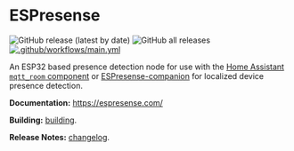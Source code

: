 # ESPresense

![GitHub release (latest by date)](https://img.shields.io/github/v/release/ESPresense/ESPresense)
![GitHub all releases](https://img.shields.io/github/downloads/ESPresense/ESPresense/total)
[![.github/workflows/main.yml](https://github.com/ESPresense/ESPresense/actions/workflows/build.yml/badge.svg)](https://github.com/ESPresense/ESPresense/actions/workflows/build.yml)


An ESP32 based presence detection node for use with the [Home Assistant](https://www.home-assistant.io/) [`mqtt_room` component](https://www.home-assistant.io/components/sensor.mqtt_room/) or [ESPresense-companion](https://github.com/ESPresense/ESPresense-companion) for localized device presence detection.

**Documentation:** https://espresense.com/

**Building:** [building](./BUILDING.md).

**Release Notes:** [changelog](./CHANGELOG.md).

